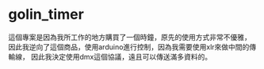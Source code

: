 # golin_timer
這個專案是因為我所工作的地方購買了一個時鐘，原先的使用方式非常不優雅，
因此我逆向了這個商品，使用arduino進行控制，因為我需要使用xlr來做中間的傳輸線，
因此我決定使用dmx這個協議，遠且可以傳送滿多資料的。
